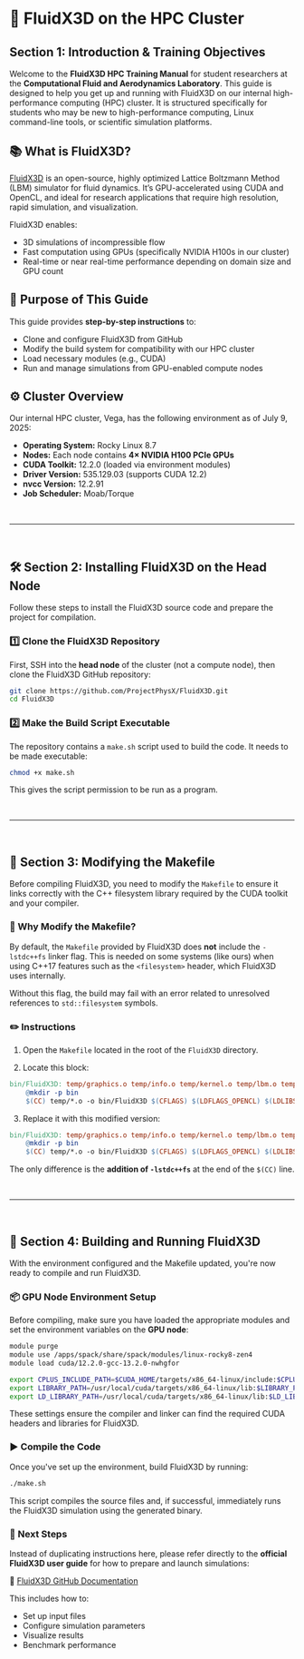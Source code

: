 
# 🚀 FluidX3D on the HPC Cluster  
## Section 1: Introduction & Training Objectives

Welcome to the **FluidX3D HPC Training Manual** for student researchers at the **Computational Fluid and Aerodynamics Laboratory**. This guide is designed to help you get up and running with FluidX3D on our internal high-performance computing (HPC) cluster. It is structured specifically for students who may be new to high-performance computing, Linux command-line tools, or scientific simulation platforms.

## 📚 What is FluidX3D?

[FluidX3D](https://github.com/ProjectPhysX/FluidX3D) is an open-source, highly optimized Lattice Boltzmann Method (LBM) simulator for fluid dynamics. It’s GPU-accelerated using CUDA and OpenCL, and ideal for research applications that require high resolution, rapid simulation, and visualization.

FluidX3D enables:

- 3D simulations of incompressible flow
- Fast computation using GPUs (specifically NVIDIA H100s in our cluster)
- Real-time or near real-time performance depending on domain size and GPU count

## 🎯 Purpose of This Guide

This guide provides **step-by-step instructions** to:

- Clone and configure FluidX3D from GitHub
- Modify the build system for compatibility with our HPC cluster
- Load necessary modules (e.g., CUDA)
- Run and manage simulations from GPU-enabled compute nodes

## ⚙️ Cluster Overview

Our internal HPC cluster, Vega, has the following environment as of July 9, 2025:

- **Operating System:** Rocky Linux 8.7  
- **Nodes:** Each node contains **4× NVIDIA H100 PCIe GPUs**  
- **CUDA Toolkit:** 12.2.0 (loaded via environment modules)  
- **Driver Version:** 535.129.03 (supports CUDA 12.2)  
- **nvcc Version:** 12.2.91  
- **Job Scheduler:** Moab/Torque  

&nbsp;

---

&nbsp;

## 🛠️ Section 2: Installing FluidX3D on the Head Node

Follow these steps to install the FluidX3D source code and prepare the project for compilation.

### 1️⃣ Clone the FluidX3D Repository

First, SSH into the **head node** of the cluster (not a compute node), then clone the FluidX3D GitHub repository:

```bash
git clone https://github.com/ProjectPhysX/FluidX3D.git
cd FluidX3D
```

### 2️⃣ Make the Build Script Executable

The repository contains a `make.sh` script used to build the code. It needs to be made executable:

```bash
chmod +x make.sh
```

This gives the script permission to be run as a program.

&nbsp;

---

&nbsp;

## 🧾 Section 3: Modifying the Makefile

Before compiling FluidX3D, you need to modify the `Makefile` to ensure it links correctly with the C++ filesystem library required by the CUDA toolkit and your compiler.

### 🔧 Why Modify the Makefile?

By default, the `Makefile` provided by FluidX3D does **not** include the `-lstdc++fs` linker flag. This is needed on some systems (like ours) when using C++17 features such as the `<filesystem>` header, which FluidX3D uses internally.

Without this flag, the build may fail with an error related to unresolved references to `std::filesystem` symbols.

### ✏️ Instructions

1. Open the `Makefile` located in the root of the `FluidX3D` directory.

2. Locate this block:

```makefile
bin/FluidX3D: temp/graphics.o temp/info.o temp/kernel.o temp/lbm.o temp/lodepng.o temp/main.o temp/setup.o temp/shapes.o make.sh
	@mkdir -p bin
	$(CC) temp/*.o -o bin/FluidX3D $(CFLAGS) $(LDFLAGS_OPENCL) $(LDLIBS_OPENCL) $(LDFLAGS_X11) $(LDLIBS_X11)
```

3. Replace it with this modified version:

```makefile
bin/FluidX3D: temp/graphics.o temp/info.o temp/kernel.o temp/lbm.o temp/lodepng.o temp/main.o temp/setup.o temp/shapes.o make.sh
	@mkdir -p bin
	$(CC) temp/*.o -o bin/FluidX3D $(CFLAGS) $(LDFLAGS_OPENCL) $(LDLIBS_OPENCL) $(LDFLAGS_X11) $(LDLIBS_X11) -lstdc++fs
```

The only difference is the **addition of `-lstdc++fs`** at the end of the `$(CC)` line.

&nbsp;

---

&nbsp;

## 🚦 Section 4: Building and Running FluidX3D

With the environment configured and the Makefile updated, you're now ready to compile and run FluidX3D.

### 📦 GPU Node Environment Setup

Before compiling, make sure you have loaded the appropriate modules and set the environment variables on the **GPU node**:

```bash
module purge
module use /apps/spack/share/spack/modules/linux-rocky8-zen4
module load cuda/12.2.0-gcc-13.2.0-nwhgfor

export CPLUS_INCLUDE_PATH=$CUDA_HOME/targets/x86_64-linux/include:$CPLUS_INCLUDE_PATH
export LIBRARY_PATH=/usr/local/cuda/targets/x86_64-linux/lib:$LIBRARY_PATH
export LD_LIBRARY_PATH=/usr/local/cuda/targets/x86_64-linux/lib:$LD_LIBRARY_PATH
```

These settings ensure the compiler and linker can find the required CUDA headers and libraries for FluidX3D.

### ▶️ Compile the Code

Once you've set up the environment, build FluidX3D by running:

```bash
./make.sh
```

This script compiles the source files and, if successful, immediately runs the FluidX3D simulation using the generated binary.

### 📘 Next Steps

Instead of duplicating instructions here, please refer directly to the **official FluidX3D user guide** for how to prepare and launch simulations:

🔗 [FluidX3D GitHub Documentation](https://github.com/ProjectPhysX/FluidX3D/blob/master/DOCUMENTATION.md)

This includes how to:

- Set up input files
- Configure simulation parameters
- Visualize results
- Benchmark performance